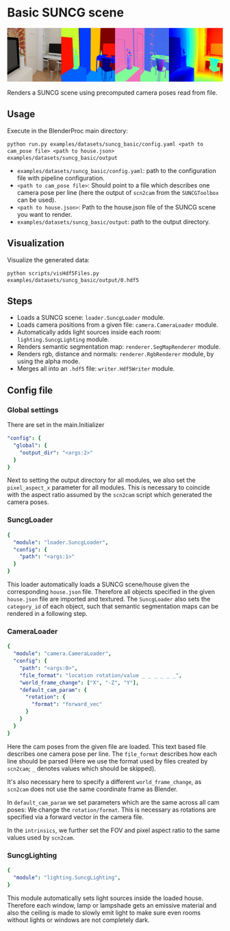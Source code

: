# Basic SUNCG scene

![](../../../images/suncg_basic_output-summary.png)

Renders a SUNCG scene using precomputed camera poses read from file.

## Usage

Execute in the BlenderProc main directory:

```
python run.py examples/datasets/suncg_basic/config.yaml <path to cam_pose file> <path to house.json> examples/datasets/suncg_basic/output
```

* `examples/datasets/suncg_basic/config.yaml`: path to the configuration file with pipeline configuration.
* `<path to cam_pose file>`: Should point to a file which describes one camera pose per line (here the output of `scn2cam` from the `SUNCGToolbox` can be used).
* `<path to house.json>`: Path to the house.json file of the SUNCG scene you want to render.
* `examples/datasets/suncg_basic/output`: path to the output directory.

## Visualization

Visualize the generated data:

```
python scripts/visHdf5Files.py examples/datasets/suncg_basic/output/0.hdf5
```

## Steps

* Loads a SUNCG scene: `loader.SuncgLoader` module.
* Loads camera positions from a given file: `camera.CameraLoader` module.
* Automatically adds light sources inside each room: `lighting.SuncgLighting` module.
* Renders semantic segmentation map: `renderer.SegMapRenderer` module.
* Renders rgb, distance and normals: `renderer.RgbRenderer` module, by using the alpha mode.
* Merges all into an `.hdf5` file: `writer.Hdf5Writer` module.

## Config file

### Global settings

There are set in the main.Initializer
```yaml
"config": {
  "global": {
    "output_dir": "<args:2>"
  }
}
```

Next to setting the output directory for all modules, we also set the `pixel_aspect_x` parameter for all modules.
This is necessary to coincide with the aspect ratio assumed by the `scn2cam` script which generated the camera poses.  

### SuncgLoader

```yaml
{
  "module": "loader.SuncgLoader",
  "config": {
    "path": "<args:1>"
  }
}
```

This loader automatically loads a SUNCG scene/house given the corresponding `house.json` file. 
Therefore all objects specified in the given `house.json` file are imported and textured.
The `SuncgLoader` also sets the `category_id` of each object, such that semantic segmentation maps can be rendered in a following step.

### CameraLoader

```yaml
{
  "module": "camera.CameraLoader",
  "config": {
    "path": "<args:0>",
    "file_format": "location rotation/value _ _ _ _ _ _",
    "world_frame_change": ["X", "-Z", "Y"],
    "default_cam_param": {
      "rotation": {
        "format": "forward_vec"
      }
    }
  }
}
```

Here the cam poses from the given file are loaded. 
This text based file describes one camera pose per line.
The `file_format` describes how each line should be parsed (Here we use the format used by files created by `scn2cam`; `_` denotes values which should be skipped).

It's also necessary here to specify a different `world_frame_change`, as `scn2cam` does not use the same coordinate frame as Blender.

In `default_cam_param` we set parameters which are the same across all cam poses: 
We change the `rotation/format`. This is necessary as rotations are specified via a forward vector in the camera file. 

In the `intrinsics`, we further set the FOV and pixel aspect ratio to the same values used by `scn2cam`.

### SuncgLighting

```yaml
{
  "module": "lighting.SuncgLighting",
}
```

This module automatically sets light sources inside the loaded house.
Therefore each window, lamp or lampshade gets an emissive material and also the ceiling is made to slowly emit light to make sure even rooms without lights or windows are not completely dark.
